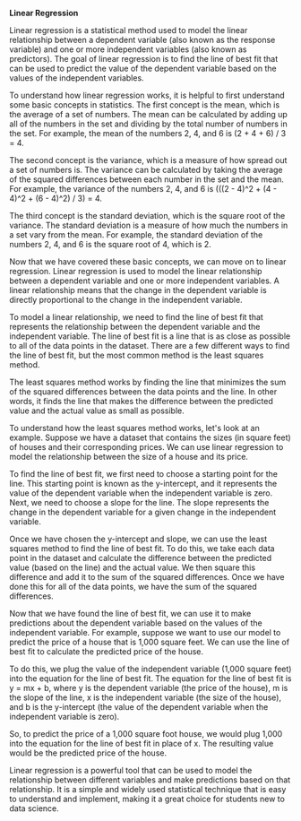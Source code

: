 <strong>Linear Regression</strong>

Linear regression is a statistical method used to model the linear relationship between a dependent variable (also known as the response variable) and one or more independent variables (also known as predictors). The goal of linear regression is to find the line of best fit that can be used to predict the value of the dependent variable based on the values of the independent variables.

To understand how linear regression works, it is helpful to first understand some basic concepts in statistics. The first concept is the mean, which is the average of a set of numbers. The mean can be calculated by adding up all of the numbers in the set and dividing by the total number of numbers in the set. For example, the mean of the numbers 2, 4, and 6 is (2 + 4 + 6) / 3 = 4.

The second concept is the variance, which is a measure of how spread out a set of numbers is. The variance can be calculated by taking the average of the squared differences between each number in the set and the mean. For example, the variance of the numbers 2, 4, and 6 is (((2 - 4)^2 + (4 - 4)^2 + (6 - 4)^2) / 3) = 4.

The third concept is the standard deviation, which is the square root of the variance. The standard deviation is a measure of how much the numbers in a set vary from the mean. For example, the standard deviation of the numbers 2, 4, and 6 is the square root of 4, which is 2.

Now that we have covered these basic concepts, we can move on to linear regression. Linear regression is used to model the linear relationship between a dependent variable and one or more independent variables. A linear relationship means that the change in the dependent variable is directly proportional to the change in the independent variable.

To model a linear relationship, we need to find the line of best fit that represents the relationship between the dependent variable and the independent variable. The line of best fit is a line that is as close as possible to all of the data points in the dataset. There are a few different ways to find the line of best fit, but the most common method is the least squares method.

The least squares method works by finding the line that minimizes the sum of the squared differences between the data points and the line. In other words, it finds the line that makes the difference between the predicted value and the actual value as small as possible.

To understand how the least squares method works, let's look at an example. Suppose we have a dataset that contains the sizes (in square feet) of houses and their corresponding prices. We can use linear regression to model the relationship between the size of a house and its price.

To find the line of best fit, we first need to choose a starting point for the line. This starting point is known as the y-intercept, and it represents the value of the dependent variable when the independent variable is zero. Next, we need to choose a slope for the line. The slope represents the change in the dependent variable for a given change in the independent variable.

Once we have chosen the y-intercept and slope, we can use the least squares method to find the line of best fit. To do this, we take each data point in the dataset and calculate the difference between the predicted value (based on the line) and the actual value. We then square this difference and add it to the sum of the squared differences. Once we have done this for all of the data points, we have the sum of the squared differences.

Now that we have found the line of best fit, we can use it to make predictions about the dependent variable based on the values of the independent variable. For example, suppose we want to use our model to predict the price of a house that is 1,000 square feet. We can use the line of best fit to calculate the predicted price of the house.

To do this, we plug the value of the independent variable (1,000 square feet) into the equation for the line of best fit. The equation for the line of best fit is y = mx + b, where y is the dependent variable (the price of the house), m is the slope of the line, x is the independent variable (the size of the house), and b is the y-intercept (the value of the dependent variable when the independent variable is zero).

So, to predict the price of a 1,000 square foot house, we would plug 1,000 into the equation for the line of best fit in place of x. The resulting value would be the predicted price of the house.

Linear regression is a powerful tool that can be used to model the relationship between different variables and make predictions based on that relationship. It is a simple and widely used statistical technique that is easy to understand and implement, making it a great choice for students new to data science.
